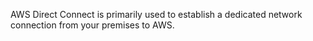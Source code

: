 AWS Direct Connect is primarily used to establish a dedicated network connection from your premises to AWS.